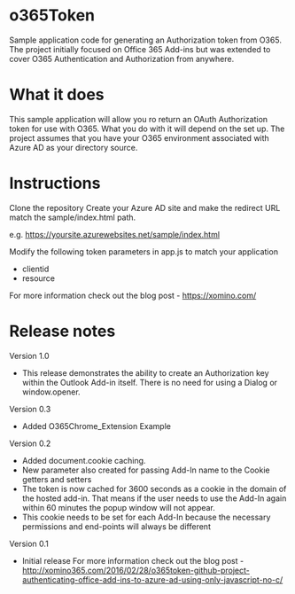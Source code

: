 # o365Token
Sample application code for generating an Authorization token from O365.
The project initially focused on Office 365 Add-ins but was extended to cover O365 Authentication and Authorization from anywhere.

# What it does
This sample application will allow you ro return an OAuth Authorization token for use with O365. What you do with it will depend on the set up.
The project assumes that you have your O365 environment associated with Azure AD as your directory source.

# Instructions
Clone the repository
Create your Azure AD site and make the redirect URL match the sample/index.html path.

e.g. https://yoursite.azurewebsites.net/sample/index.html

Modify the following token parameters in app.js to match your application

* clientid
* resource

For more information check out the blog post - https://xomino.com/

# Release notes

Version 1.0
* This release demonstrates the ability to create an Authorization key within the Outlook Add-in itself. There is no need for using a Dialog or window.opener.


Version 0.3
* Added O365Chrome_Extension Example

Version 0.2
* Added document.cookie caching.
* New parameter also created for passing Add-In name to the Cookie getters and setters
* The token is now cached for 3600 seconds as a cookie in the domain of the hosted add-in. That means if the user needs to use the Add-In again within 60 minutes the popup window will not appear.
* This cookie needs to be set for each Add-In because the necessary permissions and end-points will always be different

Version 0.1
* Initial release
For more information check out the blog post - http://xomino365.com/2016/02/28/o365token-github-project-authenticating-office-add-ins-to-azure-ad-using-only-javascript-no-c/

